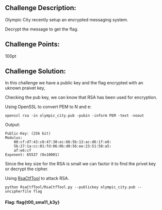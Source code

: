 ## Challenge Description:

Olympic City recently setup an encrypted messaging system. <p><p>Decrypt the message to get the flag.

## Challenge Points:

100pt

## Challenge Solution:

In this challenge we have a public key and the flag encrypted with an uknown praivet key,

Checking the pub key, we can know that RSA has been used for encryption.

Using OpenSSL to convert PEM to N and e:

```shell
openssl rsa -in olympic_city.pub -pubin -inform PEM -text -noout
```

Output:

```
Public-Key: (256 bit)
Modulus:
    00:cf:d7:43:c8:47:30:ec:66:5b:13:ac:d6:1f:e0:
    5b:27:1a:cc:01:fd:06:0b:d0:56:ee:23:51:50:a5:
    af:e6:cf
Exponent: 65537 (0x10001)

```

Since the key size for the RSA is small we can factor it to find the privet key or decrypt the cipher.

Using [RsaCtfTool](https://github.com/Ganapati/RsaCtfTool) to attack RSA.

```shell
python RsaCtfTool/RsaCtfTool.py --publickey olympic_city.pub --uncipherfile flag
```


#### Flag:   flag{t00_sma11_k3y}
